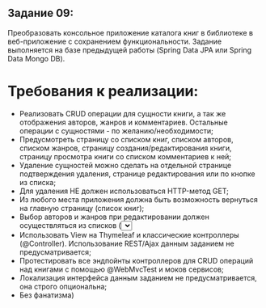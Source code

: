 ## Задание 09:

Преобразовать консольное приложение каталога книг в библиотеке в веб-приложение с сохранением функциональности.
Задание выполняется на базе предыдущей работы (Spring Data JPA или Spring Data Mongo DB).

# Требования к реализации:
- Реализовать CRUD операции для сущности книги, а так же отображения авторов, жанров 
 и комментариев. Остальные операции с сущностями - по желанию/необходимости;
- Предусмотреть страницу со списком книг, списком авторов, списком жанров,
 страницу создания/редактирования книги, страницу просмотра книги со списком комментариев 
 к ней;
- Удаление сущностей можно сделать на отдельной странице подтверждения удаления,
 странице редактирования или по кнопке из списка;
- Для удаления НЕ должен использоваться HTTP-метод GET;
- Из любого места приложения должна быть возможность вернуться на главную страницу 
  (список книг);
- Выбор авторов и жанров при редактировании должен осуществляться из списков (<select>),
  ручного ввода id быть не должно;
- Использовать View на Thymeleaf и классические контроллеры (@Controller). 
 Использование REST/Ajax данным заданием не предусматривается;
- Протестировать все эндпойнты контроллеров для CRUD операций над книгами 
 с помощью @WebMvcTest и моков сервисов;
- Локализация интерфейса данным заданием не предусматривается, она строго опциональна;
- Без фанатизма)
